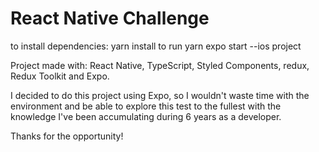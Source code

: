 # React Native Challenge

to install dependencies: yarn install
to run yarn expo start --ios project

Project made with:
React Native,
TypeScript,
Styled Components,
redux,
Redux Toolkit and Expo.


I decided to do this project using Expo, so I wouldn't waste time with the environment and be able to explore this test to the fullest with the knowledge I've been accumulating during 6 years as a developer.

Thanks for the opportunity!
